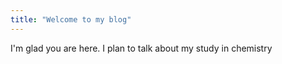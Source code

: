```yaml
---
title: "Welcome to my blog"
---
```


I'm glad you are here. I plan to talk about my study in chemistry
